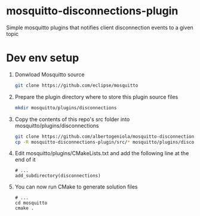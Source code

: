 # mosquitto-disconnections-plugin
Simple mosquitto plugins that notifies client disconnection events to a given topic

# Dev env setup
1. Donwload Mosquitto source
    ```bash
    git clone https://github.com/eclipse/mosquitto
    ```
1. Prepare the plugin directory where to store this plugin source files
    ```bash
    mkdir mosquitto/plugins/disconnections
    ```
1. Copy the contents of this repo's src folder into mosquitto/plugins/disconnections
    ```bash
    git clone https://github.com/albertogeniola/mosquitto-disconnections-plugin
    cp -R mosquitto-disconnections-plugin/src/* mosquitto/plugins/disconnections
    ```
1. Edit mosquitto/plugins/CMakeLists.txt and add the following line at the end of it
    ```
    # ...
    add_subdirectory(disconnections)
    ```
1. You can now run CMake to generate solution files
    ```
    # ...
    cd mosquitto
    cmake .
    ```
